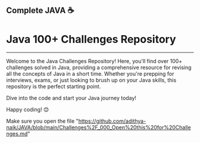 Complete JAVA ☕
-----------------------------------------------
# Java 100+ Challenges Repository
-----------------------------------------------
Welcome to the Java Challenges Repository! Here, you'll find over 100+ challenges solved in Java, providing a comprehensive resource for revising all the concepts of Java in a short time. Whether you're prepping for interviews, exams, or just looking to brush up on your Java skills, this repository is the perfect starting point.

Dive into the code and start your Java journey today!

Happy coding! 😊

Make sure you open the file "https://github.com/adithya-naik/JAVA/blob/main/Challenges%2F_000_Open%20this%20for%20Challenges.md" 

